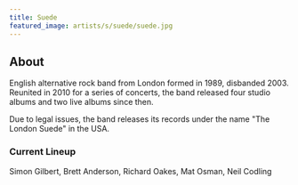 ```yaml
---
title: Suede
featured_image: artists/s/suede/suede.jpg
---
```

## About

English alternative rock band from London formed in 1989, disbanded 2003.
Reunited in 2010 for a series of concerts, the band released four studio albums and two live albums since then.

Due to legal issues, the band releases its records under the name "The London Suede" in the USA.

### Current Lineup

Simon Gilbert, Brett Anderson, Richard Oakes, Mat Osman, Neil Codling

